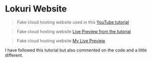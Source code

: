 # Lokuri Website

> Fake cloud hosting website used in this [YouTube tutorial](https://www.youtube.com/watch?v=p0bGHP-PXD4)

> Fake cloud hosting website [Live Preview from the tutorial](https://zen-carson-c10c9f.netlify.app)

> Fake cloud hosting website [My Live Preview ](https://zen-carson-c10c9f.netlify.app)

I have followed this tutorial but also commented on the code and a little different.
